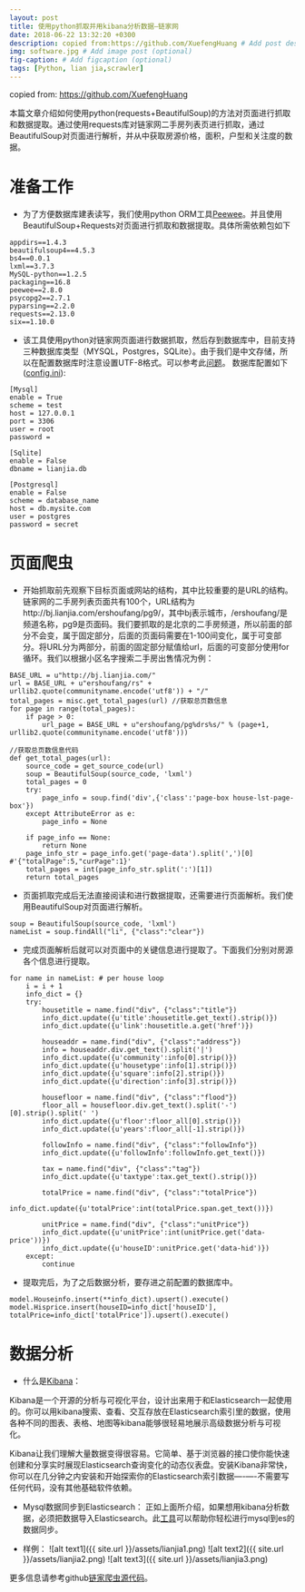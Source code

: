 ```yaml
---
layout: post
title: 使用python抓取并用kibana分析数据—链家网
date: 2018-06-22 13:32:20 +0300
description: copied from:https://github.com/XuefengHuang # Add post description (optional)
img: software.jpg # Add image post (optional)
fig-caption: # Add figcaption (optional)
tags: [Python, lian jia,scrawler]
---
```


copied from: https://github.com/XuefengHuang

本篇文章介绍如何使用python(requests+BeautifulSoup)的方法对页面进行抓取和数据提取。通过使用requests库对链家网二手房列表页进行抓取，通过BeautifulSoup对页面进行解析，并从中获取房源价格，面积，户型和关注度的数据。

# 准备工作
* 为了方便数据库建表读写，我们使用python ORM工具[Peewee](https://github.com/coleifer/peewee)。并且使用BeautifulSoup+Requests对页面进行抓取和数据提取。具体所需依赖包如下

```
appdirs==1.4.3
beautifulsoup4==4.5.3
bs4==0.0.1
lxml==3.7.3
MySQL-python==1.2.5
packaging==16.8
peewee==2.8.0
psycopg2==2.7.1
pyparsing==2.2.0
requests==2.13.0
six==1.10.0
```
* 该工具使用python对链家网页面进行数据抓取，然后存到数据库中，目前支持三种数据库类型（MYSQL，Postgres，SQLite）。由于我们是中文存储，所以在配置数据库时注意设置UTF-8格式。可以参考此[问题](https://github.com/XuefengHuang/lianjia-scrawler/issues/1)。
数据库配置如下([config.ini](https://github.com/XuefengHuang/lianjia-scrawler/blob/master/config.ini)):

```
[Mysql]
enable = True
scheme = test
host = 127.0.0.1
port = 3306
user = root
password = 

[Sqlite]
enable = False
dbname = lianjia.db

[Postgresql]
enable = False
scheme = database_name
host = db.mysite.com
user = postgres
password = secret
```

# 页面爬虫
* 开始抓取前先观察下目标页面或网站的结构，其中比较重要的是URL的结构。链家网的二手房列表页面共有100个，URL结构为http://bj.lianjia.com/ershoufang/pg9/，其中bj表示城市，/ershoufang/是频道名称，pg9是页面码。我们要抓取的是北京的二手房频道，所以前面的部分不会变，属于固定部分，后面的页面码需要在1-100间变化，属于可变部分。将URL分为两部分，前面的固定部分赋值给url，后面的可变部分使用for循环。我们以根据小区名字搜索二手房出售情况为例：

```
BASE_URL = u"http://bj.lianjia.com/"
url = BASE_URL + u"ershoufang/rs" + urllib2.quote(communityname.encode('utf8')) + "/"
total_pages = misc.get_total_pages(url) //获取总页数信息
for page in range(total_pages):
    if page > 0:
        url_page = BASE_URL + u"ershoufang/pg%drs%s/" % (page+1, urllib2.quote(communityname.encode('utf8')))

//获取总页数信息代码
def get_total_pages(url):
    source_code = get_source_code(url)
    soup = BeautifulSoup(source_code, 'lxml')
    total_pages = 0
    try:
        page_info = soup.find('div',{'class':'page-box house-lst-page-box'})
    except AttributeError as e:
        page_info = None

    if page_info == None:
        return None
    page_info_str = page_info.get('page-data').split(',')[0]  #'{"totalPage":5,"curPage":1}'
    total_pages = int(page_info_str.split(':')[1])
    return total_pages
```
* 页面抓取完成后无法直接阅读和进行数据提取，还需要进行页面解析。我们使用BeautifulSoup对页面进行解析。

```
soup = BeautifulSoup(source_code, 'lxml')
nameList = soup.findAll("li", {"class":"clear"})
```

* 完成页面解析后就可以对页面中的关键信息进行提取了。下面我们分别对房源各个信息进行提取。

```
for name in nameList: # per house loop
    i = i + 1
    info_dict = {}
    try:
        housetitle = name.find("div", {"class":"title"})
        info_dict.update({u'title':housetitle.get_text().strip()})
        info_dict.update({u'link':housetitle.a.get('href')})

        houseaddr = name.find("div", {"class":"address"})
        info = houseaddr.div.get_text().split('|')
        info_dict.update({u'community':info[0].strip()})
        info_dict.update({u'housetype':info[1].strip()})
        info_dict.update({u'square':info[2].strip()})
        info_dict.update({u'direction':info[3].strip()})

        housefloor = name.find("div", {"class":"flood"})
        floor_all = housefloor.div.get_text().split('-')[0].strip().split(' ')
        info_dict.update({u'floor':floor_all[0].strip()})
        info_dict.update({u'years':floor_all[-1].strip()})

        followInfo = name.find("div", {"class":"followInfo"})
        info_dict.update({u'followInfo':followInfo.get_text()})

        tax = name.find("div", {"class":"tag"})
        info_dict.update({u'taxtype':tax.get_text().strip()})

        totalPrice = name.find("div", {"class":"totalPrice"})
        info_dict.update({u'totalPrice':int(totalPrice.span.get_text())})

        unitPrice = name.find("div", {"class":"unitPrice"})
        info_dict.update({u'unitPrice':int(unitPrice.get('data-price'))})
        info_dict.update({u'houseID':unitPrice.get('data-hid')})
    except:
        continue
```

* 提取完后，为了之后数据分析，要存进之前配置的数据库中。


```
model.Houseinfo.insert(**info_dict).upsert().execute()
model.Hisprice.insert(houseID=info_dict['houseID'], totalPrice=info_dict['totalPrice']).upsert().execute()
```

# 数据分析
* 什么是[Kibana](https://www.elastic.co/products/kibana)：

Kibana是一个开源的分析与可视化平台，设计出来用于和Elasticsearch一起使用的。你可以用kibana搜索、查看、交互存放在Elasticsearch索引里的数据，使用各种不同的图表、表格、地图等kibana能够很轻易地展示高级数据分析与可视化。

Kibana让我们理解大量数据变得很容易。它简单、基于浏览器的接口使你能快速创建和分享实时展现Elasticsearch查询变化的动态仪表盘。安装Kibana非常快，你可以在几分钟之内安装和开始探索你的Elasticsearch索引数据—-—-不需要写任何代码，没有其他基础软件依赖。

* Mysql数据同步到Elasticsearch：
正如上面所介绍，如果想用kibana分析数据，必须把数据导入Elasticsearch。此[工具](https://github.com/siddontang/go-mysql-elasticsearch)可以帮助你轻松进行mysql到es的数据同步。

* 样例：
![alt text1]({{ site.url }}/assets/lianjia1.png)
![alt text2]({{ site.url }}/assets/lianjia2.png)
![alt text3]({{ site.url }}/assets/lianjia3.png)

更多信息请参考github[链家爬虫源代码](https://github.com/XuefengHuang/lianjia-scrawler)。
